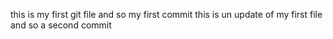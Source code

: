 this is my first git file and so my first commit
this is un update of my first file and so a second commit

